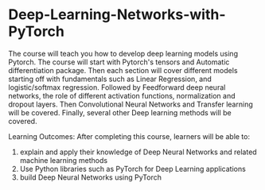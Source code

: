 # Deep-Learning-Networks-with-PyTorch
The course will teach you how to develop deep learning models using  Pytorch. The course will start with Pytorch's  tensors and Automatic differentiation package. Then each section will cover different models starting off with fundamentals such as Linear Regression, and logistic/softmax regression. Followed by  Feedforward deep neural networks, the role of different activation functions, normalization and dropout layers. Then Convolutional Neural Networks and Transfer learning will be covered. Finally, several other Deep learning methods will be covered.  

Learning Outcomes: After completing this course, learners will be able to: 

1. explain and apply their knowledge of Deep Neural Networks and related machine learning methods 
2. Use Python libraries such as PyTorch  for Deep Learning applications
3. build Deep Neural Networks using PyTorch
